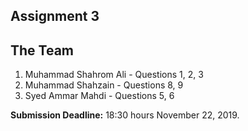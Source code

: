 ## Assignment 3


## The Team

1. Muhammad Shahrom Ali - Questions 1, 2, 3
2. Muhammad Shahzain - Questions 8, 9
3. Syed Ammar Mahdi - Questions 5, 6

**Submission Deadline:** 18:30 hours November 22, 2019. 
